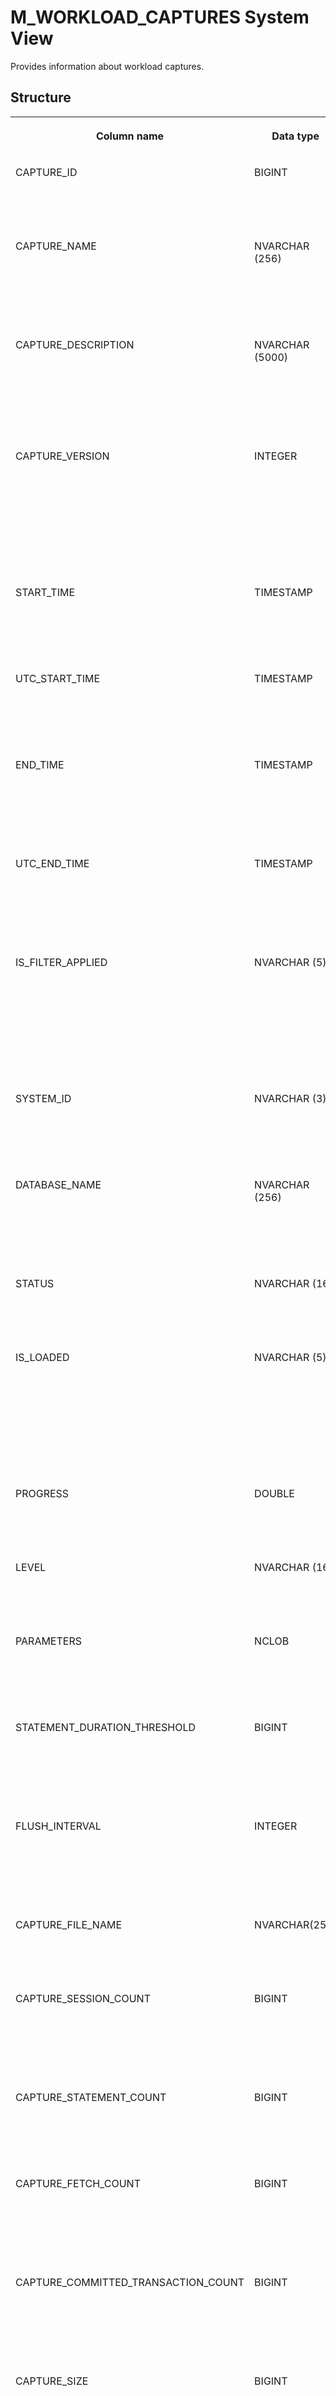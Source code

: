 <!-- loioea8874bfb6464b4cb302f304faa4982b -->

# M\_WORKLOAD\_CAPTURES System View

Provides information about workload captures.



## Structure


<table>
<tr>
<th valign="top">

Column name



</th>
<th valign="top">

Data type



</th>
<th valign="top">

Description



</th>
</tr>
<tr>
<td valign="top">

CAPTURE\_ID



</td>
<td valign="top">

BIGINT



</td>
<td valign="top">

Displays the unique ID of the captured workload.



</td>
</tr>
<tr>
<td valign="top">

CAPTURE\_NAME



</td>
<td valign="top">

NVARCHAR \(256\)



</td>
<td valign="top">

Displays the user-specified name of the captured workload.



</td>
</tr>
<tr>
<td valign="top">

CAPTURE\_DESCRIPTION



</td>
<td valign="top">

NVARCHAR \(5000\)



</td>
<td valign="top">

Displays the user-specified description of the captured workload.



</td>
</tr>
<tr>
<td valign="top">

CAPTURE\_VERSION



</td>
<td valign="top">

INTEGER



</td>
<td valign="top">

Displays the version number of the structure format for the captured workloads or capturing workload.



</td>
</tr>
<tr>
<td valign="top">

START\_TIME



</td>
<td valign="top">

TIMESTAMP



</td>
<td valign="top">

Displays the start timestamp of the capture.



</td>
</tr>
<tr>
<td valign="top">

UTC\_START\_TIME



</td>
<td valign="top">

TIMESTAMP



</td>
<td valign="top">

Displays the UTC start timestamp of the capture.



</td>
</tr>
<tr>
<td valign="top">

END\_TIME



</td>
<td valign="top">

TIMESTAMP



</td>
<td valign="top">

Displays the end timestamp of the captured workload



</td>
</tr>
<tr>
<td valign="top">

UTC\_END\_TIME



</td>
<td valign="top">

TIMESTAMP



</td>
<td valign="top">

Displays the UTC end timestamp of the captured workload.



</td>
</tr>
<tr>
<td valign="top">

IS\_FILTER\_APPLIED



</td>
<td valign="top">

NVARCHAR \(5\)



</td>
<td valign="top">

Displays the flag that is set to FALSE if the user Displays any non-default value to any filter parameters.



</td>
</tr>
<tr>
<td valign="top">

SYSTEM\_ID



</td>
<td valign="top">

NVARCHAR \(3\)



</td>
<td valign="top">

Displays the system ID in which the capture has been done.



</td>
</tr>
<tr>
<td valign="top">

DATABASE\_NAME



</td>
<td valign="top">

NVARCHAR \(256\)



</td>
<td valign="top">

Displays the database name in which the capture has been done.



</td>
</tr>
<tr>
<td valign="top">

STATUS



</td>
<td valign="top">

NVARCHAR \(16\)



</td>
<td valign="top">

Displays the status of the workload captures.



</td>
</tr>
<tr>
<td valign="top">

IS\_LOADED



</td>
<td valign="top">

NVARCHAR \(5\)



</td>
<td valign="top">

Displays the flag that is set to TRUE if the captured data is loaded into the database.



</td>
</tr>
<tr>
<td valign="top">

PROGRESS



</td>
<td valign="top">

DOUBLE



</td>
<td valign="top">

Displays the current progress of the load.



</td>
</tr>
<tr>
<td valign="top">

LEVEL



</td>
<td valign="top">

NVARCHAR \(16\)



</td>
<td valign="top">

Displays the level of workload captures.



</td>
</tr>
<tr>
<td valign="top">

PARAMETERS



</td>
<td valign="top">

NCLOB



</td>
<td valign="top">

Displays the applied parameter's key/value pairs.



</td>
</tr>
<tr>
<td valign="top">

STATEMENT\_DURATION\_THRESHOLD



</td>
<td valign="top">

BIGINT



</td>
<td valign="top">

Displays the threshold value for the workloads to be captured.



</td>
</tr>
<tr>
<td valign="top">

FLUSH\_INTERVAL



</td>
<td valign="top">

INTEGER



</td>
<td valign="top">

Displays the interval of flushing out the file output stream.



</td>
</tr>
<tr>
<td valign="top">

CAPTURE\_FILE\_NAME



</td>
<td valign="top">

NVARCHAR\(256\)



</td>
<td valign="top">

Displays the file name of the captured workload.



</td>
</tr>
<tr>
<td valign="top">

CAPTURE\_SESSION\_COUNT



</td>
<td valign="top">

BIGINT



</td>
<td valign="top">

Displays the number of current or captured logical sessions.



</td>
</tr>
<tr>
<td valign="top">

CAPTURE\_STATEMENT\_COUNT



</td>
<td valign="top">

BIGINT



</td>
<td valign="top">

Displays the number of current or captured statements.



</td>
</tr>
<tr>
<td valign="top">

CAPTURE\_FETCH\_COUNT



</td>
<td valign="top">

BIGINT



</td>
<td valign="top">

Displays the number current or captured fetch operations.



</td>
</tr>
<tr>
<td valign="top">

CAPTURE\_COMMITTED\_TRANSACTION\_COUNT



</td>
<td valign="top">

BIGINT



</td>
<td valign="top">

Displays the number of current or captured committed transactions.



</td>
</tr>
<tr>
<td valign="top">

CAPTURE\_SIZE



</td>
<td valign="top">

BIGINT



</td>
<td valign="top">

Displays the size of the captured workload file.



</td>
</tr>
<tr>
<td valign="top">

CAPTURE\_FAILED\_STATEMENT\_COUNT



</td>
<td valign="top">

BIGINT



</td>
<td valign="top">

Displays the number of failed current or capture statements.



</td>
</tr>
<tr>
<td valign="top">

CAPTURE\_FAILED\_FETCH\_COUNT



</td>
<td valign="top">

BIGINT



</td>
<td valign="top">

Displays the number of failed current or capture fetch operations.



</td>
</tr>
<tr>
<td valign="top">

ERROR\_CODE



</td>
<td valign="top">

INTEGER



</td>
<td valign="top">

Displays the error code generated by the system during capturing.



</td>
</tr>
<tr>
<td valign="top">

ERROR\_MESSAGE



</td>
<td valign="top">

NVARCHAR \(5000\)



</td>
<td valign="top">

Displays the error message generated by system during capturing.



</td>
</tr>
</table>

**Related Information**  


[CREATE WORKLOAD CLASS Statement \(Workload Management\)](../../010-SQL-Reference/012-SQL-Statements/create-workload-class-statement-workload-management-dc417c3.md "Defines workload classes.")

[ALTER WORKLOAD CLASS Statement \(Workload Management\)](../../010-SQL-Reference/012-SQL-Statements/alter-workload-class-statement-workload-management-d4b4659.md "Changes workload classes.")

[ALTER WORKLOAD MAPPING Statement \(Workload Management\)](../../010-SQL-Reference/012-SQL-Statements/alter-workload-mapping-statement-workload-management-81fc16b.md "Changes workload mappings.")

[CREATE WORKLOAD MAPPING Statement \(Workload Management\)](../../010-SQL-Reference/012-SQL-Statements/create-workload-mapping-statement-workload-management-996978a.md "Defines workload mappings.")

[DROP WORKLOAD CLASS Statement \(Workload Management\)](../../010-SQL-Reference/012-SQL-Statements/drop-workload-class-statement-workload-management-22f628b.md "Removes workload classes.")

[DROP WORKLOAD MAPPING Statement \(Workload Management\)](../../010-SQL-Reference/012-SQL-Statements/drop-workload-mapping-statement-workload-management-8d90e94.md "Drops a workload mapping.")

[Workload Management](https://help.sap.com/viewer/f9c5015e72e04fffa14d7d4f7267d897/2023_2_QRC/en-US/30f2e9cb92aa4f358dda4ac58e062d83.html "The load on an SAP HANA system can be managed by selectively applying limitations and priorities to how resources are used. Settings can be applied globally or at the level of individual user sessions by using workload classes.") :arrow_upper_right:

